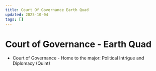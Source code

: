 ```yaml
---
title: Court Of Governance Earth Quad
updated: 2025-10-04
tags: []
---
```


# Court of Governance - Earth Quad



* Court of Governance - Home to the major: Political Intrigue and Diplomacy (Quint)
